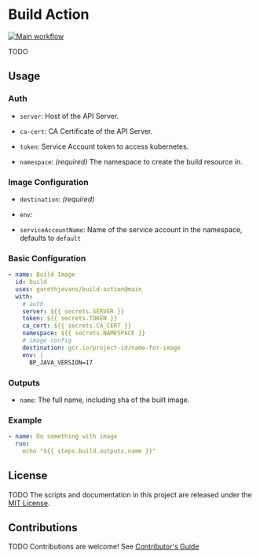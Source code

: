 # Build Action

[![Main workflow](https://github.com/garethjevans/build-action/actions/workflows/workflow.yml/badge.svg)](https://github.com/garethjevans/build-action/actions/workflows/workflow.yml)

TODO

## Usage

### Auth

  - `server`: Host of the API Server.
   
  - `ca-cert`: CA Certificate of the API Server.

  - `token`: Service Account token to access kubernetes.

  - `namespace`: _(required)_ The namespace to create the build resource in.

### Image Configuration

  - `destination`: _(required)_

  - `env`: 

  - `serviceAccountName`: Name of the service account in the namespace, defaults to `default`  

### Basic Configuration

```yaml
- name: Build Image
  id: build
  uses: garethjevans/build-action@main
  with:
    # auth
    server: ${{ secrets.SERVER }}
    token: ${{ secrets.TOKEN }}
    ca_cert: ${{ secrets.CA_CERT }}
    namespace: ${{ secrets.NAMESPACE }}
    # image config
    destination: gcr.io/project-id/name-for-image
    env: |
      BP_JAVA_VERSION=17
```

### Outputs

  - `name`: The full name, including sha of the built image.

### Example

```yaml
- name: Do something with image
  run:
    echo "${{ steps.build.outputs.name }}"
```

## License

TODO The scripts and documentation in this project are released under the [MIT License](LICENSE).

## Contributions

TODO Contributions are welcome! See [Contributor's Guide](docs/contributors.md)
